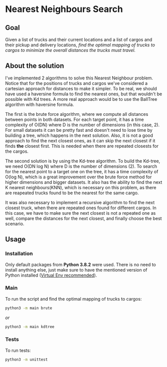 # Nearest Neighbours Search
## Goal
Given a list of trucks and their current locations and a list of cargos and their pickup and delivery
locations, *find the optimal mapping of trucks to cargos to minimize the overall distances
the trucks must travel.*

## About the solution
I've implemented 2 algorithms to solve this Nearest Neighbour problem. Notice that for the positions of trucks and cargos we've considered a cartesian approach for distances to make it simpler. To be real, we should have used a haversine formula to find the nearest ones, but that wouldn't be possible with Kd trees. A more real approach would be to use the BallTree algorithm with haversine formula.

The first is the brute force algorithm, where we compute all distances between points in both datasets. For each target point, it has a time complexity of O(DN) where D is the number of dimensions (in this case, 2). For small datasets it can be pretty fast and doesn't need to lose time by building a tree, which happens in the next solution. Also, it is not a good approach to find the next closest ones, as it can skip the next closest if it finds **the** closest first. This is needed when there are repeated closests for the cargos.

The second solution is by using the Kd-tree algorithm. To build the Kd-tree, we need O(DN log N) where D is the number of dimensions (2). To search for the nearest point to a target one on the tree, it has a time complexity of O(log N), which is a great improvement over the brute force method for higher dimensions and bigger datasets. It also has the ability to find the next K nearest neighbours(KNN), which is necessary on this problem, as there are reapeated trucks found to be the nearest for the same cargo.

It was also necessary to implement a recursive algorithm to find the next closest truck, when there are repeated ones found for different cargos. In this case, we have to make sure the next closest is not a repeated one as well, compare the distances for the next closest, and finally choose the best scenario.

## Usage 
### Installation

Only default packages from **Python 3.8.2** were used. There is no need to install anything else, just make sure to have the mentioned version of Python installed ([Virtual Env recommended](https://docs.python.org/3/library/venv.html)).

### Main
To run the script and find the optimal mapping of trucks to cargos:
```bash
python3 -m main brute
```
*or*
```bash
python3 -m main kdtree
```
### Tests
To run tests:
```bash
python3 -m unittest
```